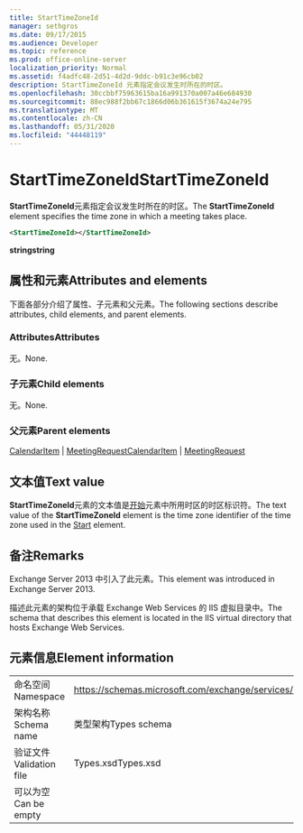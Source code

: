 ```yaml
---
title: StartTimeZoneId
manager: sethgros
ms.date: 09/17/2015
ms.audience: Developer
ms.topic: reference
ms.prod: office-online-server
localization_priority: Normal
ms.assetid: f4adfc48-2d51-4d2d-9ddc-b91c3e96cb02
description: StartTimeZoneId 元素指定会议发生时所在的时区。
ms.openlocfilehash: 30ccbbf75963615ba16a991370a007a46e684930
ms.sourcegitcommit: 88ec988f2bb67c1866d06b361615f3674a24e795
ms.translationtype: MT
ms.contentlocale: zh-CN
ms.lasthandoff: 05/31/2020
ms.locfileid: "44448119"
---
```

# <a name="starttimezoneid"></a><span data-ttu-id="8e639-103">StartTimeZoneId</span><span class="sxs-lookup"><span data-stu-id="8e639-103">StartTimeZoneId</span></span>

<span data-ttu-id="8e639-104">**StartTimeZoneId**元素指定会议发生时所在的时区。</span><span class="sxs-lookup"><span data-stu-id="8e639-104">The **StartTimeZoneId** element specifies the time zone in which a meeting takes place.</span></span> 
  
```XML
<StartTimeZoneId></StartTimeZoneId>
```

<span data-ttu-id="8e639-105">**string**</span><span class="sxs-lookup"><span data-stu-id="8e639-105">**string**</span></span>

## <a name="attributes-and-elements"></a><span data-ttu-id="8e639-106">属性和元素</span><span class="sxs-lookup"><span data-stu-id="8e639-106">Attributes and elements</span></span>

<span data-ttu-id="8e639-107">下面各部分介绍了属性、子元素和父元素。</span><span class="sxs-lookup"><span data-stu-id="8e639-107">The following sections describe attributes, child elements, and parent elements.</span></span>
  
### <a name="attributes"></a><span data-ttu-id="8e639-108">Attributes</span><span class="sxs-lookup"><span data-stu-id="8e639-108">Attributes</span></span>

<span data-ttu-id="8e639-109">无。</span><span class="sxs-lookup"><span data-stu-id="8e639-109">None.</span></span>
  
### <a name="child-elements"></a><span data-ttu-id="8e639-110">子元素</span><span class="sxs-lookup"><span data-stu-id="8e639-110">Child elements</span></span>

<span data-ttu-id="8e639-111">无。</span><span class="sxs-lookup"><span data-stu-id="8e639-111">None.</span></span>
  
### <a name="parent-elements"></a><span data-ttu-id="8e639-112">父元素</span><span class="sxs-lookup"><span data-stu-id="8e639-112">Parent elements</span></span>

<span data-ttu-id="8e639-113">[CalendarItem](calendaritem.md)  | [MeetingRequest](meetingrequest.md)</span><span class="sxs-lookup"><span data-stu-id="8e639-113">[CalendarItem](calendaritem.md) | [MeetingRequest](meetingrequest.md)</span></span>
  
## <a name="text-value"></a><span data-ttu-id="8e639-114">文本值</span><span class="sxs-lookup"><span data-stu-id="8e639-114">Text value</span></span>

<span data-ttu-id="8e639-115">**StartTimeZoneId**元素的文本值是[开始](start.md)元素中所用时区的时区标识符。</span><span class="sxs-lookup"><span data-stu-id="8e639-115">The text value of the **StartTimeZoneId** element is the time zone identifier of the time zone used in the [Start](start.md) element.</span></span> 
  
## <a name="remarks"></a><span data-ttu-id="8e639-116">备注</span><span class="sxs-lookup"><span data-stu-id="8e639-116">Remarks</span></span>

<span data-ttu-id="8e639-117">Exchange Server 2013 中引入了此元素。</span><span class="sxs-lookup"><span data-stu-id="8e639-117">This element was introduced in Exchange Server 2013.</span></span>
  
<span data-ttu-id="8e639-118">描述此元素的架构位于承载 Exchange Web Services 的 IIS 虚拟目录中。</span><span class="sxs-lookup"><span data-stu-id="8e639-118">The schema that describes this element is located in the IIS virtual directory that hosts Exchange Web Services.</span></span>
  
## <a name="element-information"></a><span data-ttu-id="8e639-119">元素信息</span><span class="sxs-lookup"><span data-stu-id="8e639-119">Element information</span></span>

|||
|:-----|:-----|
|<span data-ttu-id="8e639-120">命名空间</span><span class="sxs-lookup"><span data-stu-id="8e639-120">Namespace</span></span>  <br/> |https://schemas.microsoft.com/exchange/services/2006/types  <br/> |
|<span data-ttu-id="8e639-121">架构名称</span><span class="sxs-lookup"><span data-stu-id="8e639-121">Schema name</span></span>  <br/> |<span data-ttu-id="8e639-122">类型架构</span><span class="sxs-lookup"><span data-stu-id="8e639-122">Types schema</span></span>  <br/> |
|<span data-ttu-id="8e639-123">验证文件</span><span class="sxs-lookup"><span data-stu-id="8e639-123">Validation file</span></span>  <br/> |<span data-ttu-id="8e639-124">Types.xsd</span><span class="sxs-lookup"><span data-stu-id="8e639-124">Types.xsd</span></span>  <br/> |
|<span data-ttu-id="8e639-125">可以为空</span><span class="sxs-lookup"><span data-stu-id="8e639-125">Can be empty</span></span>  <br/> ||
   

